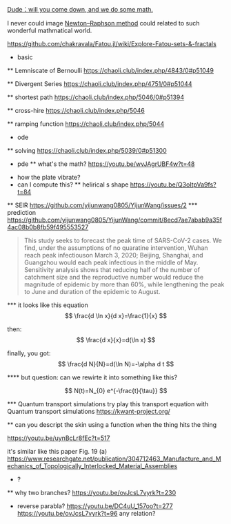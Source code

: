 [Dude：will you come down, and we do some math.](https://youtu.be/8XkcbdSRdO0?t=606)

I never could image [Newton–Raphson method](https://en.wikipedia.org/wiki/Newton%27s_method) could related to such wonderful mathmatical world.


https://github.com/chakravala/Fatou.jl/wiki/Explore-Fatou-sets-&-fractals

* basic

** Lemniscate of Bernoulli 
https://chaoli.club/index.php/4843/0#p51049

** Divergent Series
https://chaoli.club/index.php/4751/0#p51044

** shortest path
https://chaoli.club/index.php/5046/0#p51394

** cross-hire
https://chaoli.club/index.php/5046

** ramping function
https://chaoli.club/index.php/5044

* ode

** solving
https://chaoli.club/index.php/5039/0#p51300

* pde
** what's the math?
https://youtu.be/wvJAgrUBF4w?t=48

- how the plate vibrate?
- can I compute this?
** helirical s shape
https://youtu.be/Q3oItpVa9fs?t=84

** SEIR 
https://github.com/yijunwang0805/YijunWang/issues/2
*** prediction https://github.com/yijunwang0805/YijunWang/commit/8ecd7ae7abab9a35f4ac08b0b8fb59f495553527
> This study seeks to forecast the peak time of SARS-CoV-2 cases. We find, under the assumptions of no quaratine intervention, Wuhan reach peak infectiouson March 3, 2020; Beijing, Shanghai, and Guangzhou would each peak infectious in the middle of May.
> Sensitivity analysis shows that reducing half of the number of catchment size and the reproductive number would reduce the magnitude of epidemic by more than 60%, while lengthening the peak to June and duration of the epidemic to August.


*** it looks like this equation
$$
\frac{d \ln x}{d x}=\frac{1}{x}
$$

then:
$$
\frac{d x}{x}=d(\ln x)
$$

finally, you got:
$$
\frac{d N}{N}=d(\ln N)=-\alpha d t
$$

**** but question: can we rewirte it into something like this?

$$
N(t)=N_{0} e^{-\frac{t}{\tau}}
$$

*** Quantum transport simulations
try play this transport equation with Quantum transport simulations
https://kwant-project.org/

** can you descript the skin using a function when the thing hits the thing

https://youtu.be/uynBcLr8fEc?t=517

it's similar like this paper Fig. 19 (a)
https://www.researchgate.net/publication/304712463_Manufacture_and_Mechanics_of_Topologically_Interlocked_Material_Assemblies

* ?

** why two branches?
https://youtu.be/ovJcsL7vyrk?t=230

* reverse parabla?
https://youtu.be/DC4uU_157oo?t=277
https://youtu.be/ovJcsL7vyrk?t=96
any relation?
